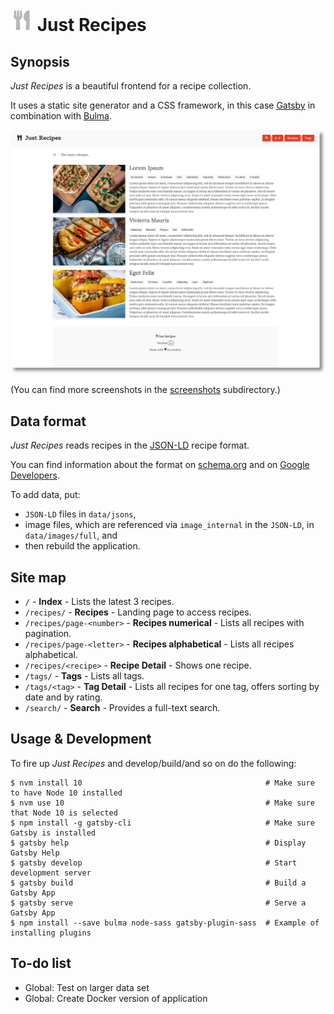 # ![](src/images/icon-36.png) Just Recipes

## Synopsis

*Just Recipes* is a beautiful frontend for a recipe collection.

It uses a static site generator and a CSS framework, in this case [Gatsby](https://www.gatsbyjs.org/) in combination with [Bulma](https://bulma.io/).

![](screenshots/jr-shadow-index.png)

(You can find more screenshots in the [screenshots](screenshots/README.md) subdirectory.)

## Data format

*Just Recipes* reads recipes in the [JSON-LD](https://en.wikipedia.org/wiki/JSON-LD) recipe format.

You can find information about the format on [schema.org](https://schema.org/Recipe) and on [Google Developers](https://developers.google.com/search/docs/data-types/recipe).

To add data, put:
- `JSON-LD` files in `data/jsons`,
- image files, which are referenced via `image_internal` in the `JSON-LD`, in `data/images/full`, and
- then rebuild the application.

## Site map

- `/` - **Index** - Lists the latest 3 recipes.
- `/recipes/` - **Recipes** - Landing page to access recipes.
- `/recipes/page-<number>` - **Recipes numerical** - Lists all recipes with pagination.
- `/recipes/page-<letter>` - **Recipes alphabetical** - Lists all recipes alphabetical.
- `/recipes/<recipe>` - **Recipe Detail** - Shows one recipe.
- `/tags/` - **Tags** - Lists all tags.
- `/tags/<tag>` - **Tag Detail** - Lists all recipes for one tag, offers sorting by date and by rating.
- `/search/` - **Search** - Provides a full-text search.


## Usage & Development

To fire up *Just Recipes* and develop/build/and so on do the following:

```lang=shell
$ nvm install 10                                         # Make sure to have Node 10 installed
$ nvm use 10                                             # Make sure that Node 10 is selected
$ npm install -g gatsby-cli                              # Make sure Gatsby is installed
$ gatsby help                                            # Display Gatsby Help
$ gatsby develop                                         # Start development server
$ gatsby build                                           # Build a Gatsby App
$ gatsby serve                                           # Serve a Gatsby App
$ npm install --save bulma node-sass gatsby-plugin-sass  # Example of installing plugins
```

## To-do list

- Global: Test on larger data set
- Global: Create Docker version of application